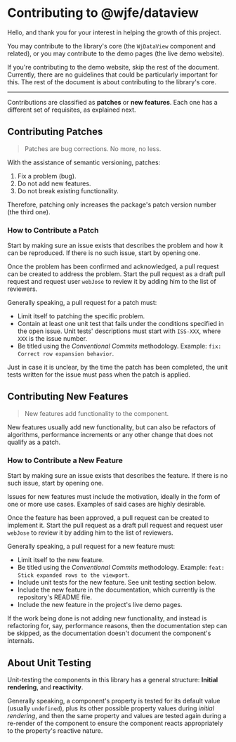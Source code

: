 # Contributing to @wjfe/dataview

Hello, and thank you for your interest in helping the growth of this project.

You may contribute to the library's core (the `WjDataView` component and related), or you may contribute to the demo 
pages (the live demo website).

If you're contributing to the demo website, skip the rest of the document.  Currently, there are no guidelines that 
could be particularly important for this.  The rest of the document is about contributing to the library's core.

---

Contributions are classified as **patches** or **new features**.  Each one has a different set of requisites, as 
explained next.

## Contributing Patches

> Patches are bug corrections.  No more, no less.

With the assistance of semantic versioning, patches:

1. Fix a problem (bug).
2. Do not add new features.
2. Do not break existing functionality.

Therefore, patching only increases the package's patch version number (the third one).

### How to Contribute a Patch

Start by making sure an issue exists that describes the problem and how it can be reproduced.  If there is no such 
issue, start by opening one.

Once the problem has been confirmed and acknowledged, a pull request can be created to address the problem.  Start the 
pull request as a draft pull request and request user `webJose` to review it by adding him to the list of reviewers.

Generally speaking, a pull request for a patch must:

+ Limit itself to patching the specific problem.
+ Contain at least one unit test that fails under the conditions specified in the open issue.  Unit tests' 
descriptions must start with `ISS-XXX`, where `XXX` is the issue number.
+ Be titled using the *Conventional Commits* methodology.  Example: `fix: Correct row expansion behavior`.

Just in case it is unclear, by the time the patch has been completed, the unit tests written for the issue must pass 
when the patch is applied.

## Contributing New Features

> New features add functionality to the component.

New features usually add new functionality, but can also be refactors of algorithms, performance increments or any 
other change that does not qualify as a patch.

### How to Contribute a New Feature

Start by making sure an issue exists that describes the feature.  If there is no such issue, start by opening one.

Issues for new features must include the motivation, ideally in the form of one or more use cases.  Examples of said 
cases are highly desirable.

Once the feature has been approved, a pull request can be created to implement it.  Start the pull request as a draft 
pull request and request user `webJose` to review it by adding him to the list of reviewers.

Generally speaking, a pull request for a new feature must:

+ Limit itself to the new feature.
+ Be titled using the *Conventional Commits* methodology.  Example: `feat: Stick expanded rows to the viewport`.
+ Include unit tests for the new feature.  See unit testing section below.
+ Include the new feature in the documentation, which currently is the repository's README file.
+ Include the new feature in the project's live demo pages.

If the work being done is not adding new functionality, and instead is refactoring for, say, performance reasons, then 
the documentation step can be skipped, as the documentation doesn't document the component's internals.

## About Unit Testing

Unit-testing the components in this library has a general structure:  **Initial rendering**, and **reactivity**.

Generally speaking, a component's property is tested for its default value (usually `undefined`), plus its other 
possible property values during *initial rendering*, and then the same property and values are tested again during a 
re-render of the component to ensure the component reacts appropriately to the property's reactive nature.